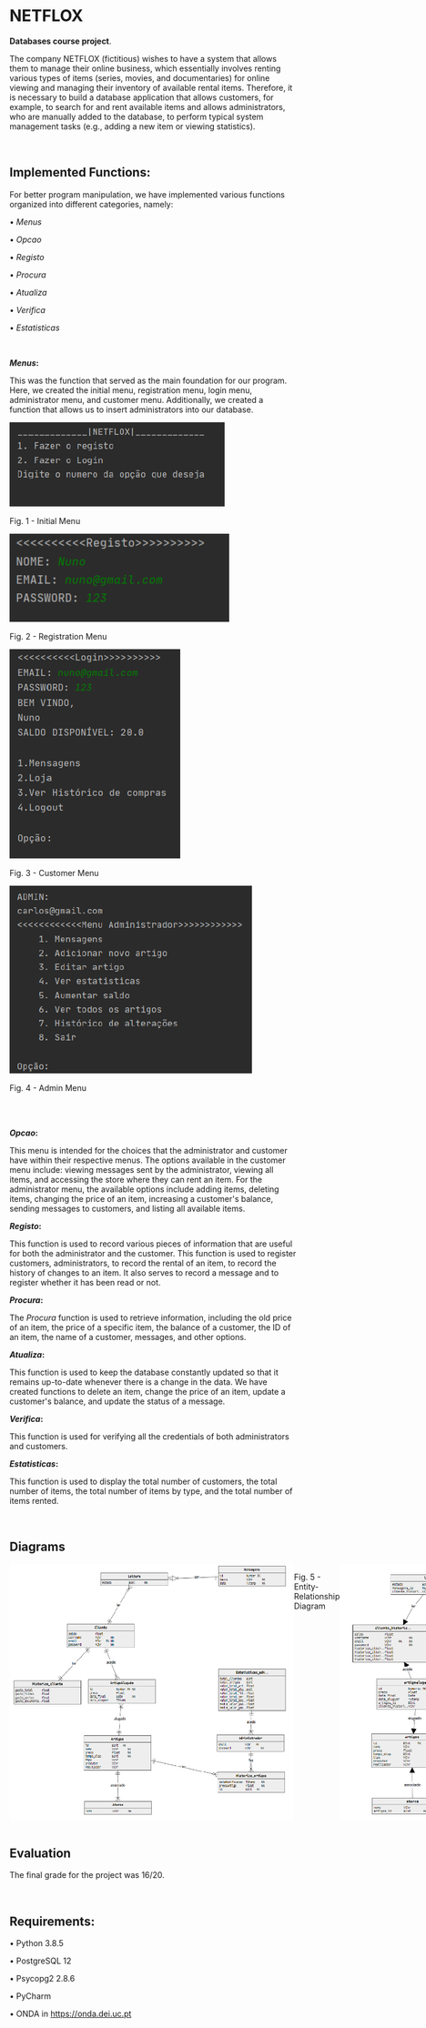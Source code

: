 # NETFLOX

**Databases course project**.

The company NETFLOX (fictitious) wishes to have a system that allows them to manage their online business, which essentially involves renting various types of items (series, movies, and documentaries) for online viewing and managing their inventory of available rental items. Therefore, it is necessary to build a database application that allows customers, for example, to search for and rent available items and allows administrators, who are manually added to the database, to perform typical system management tasks (e.g., adding a new item or viewing statistics).

<br>


## Implemented Functions:
For better program manipulation, we have implemented various functions organized into different categories, namely:

• _Menus_

• _Opcao_

• _Registo_

• _Procura_

• _Atualiza_

• _Verifica_

• _Estatisticas_

<br>


**_Menus_:**

This was the function that served as the main foundation for our program. Here, we created the initial menu, registration menu, login menu, administrator menu, and customer menu. Additionally, we created a function that allows us to insert administrators into our database.



<div>
    <img src="Menus/Initial.png" alt="Initial Menu">
    <p>Fig. 1 - Initial Menu</p>
</div>
<div>
    <img src="Menus/Registration.png" alt="Registration Menu">
    <p>Fig. 2 - Registration Menu</p>
</div>
<div>
    <img src="Menus/Customer.png" alt="Customer Menu">
    <p>Fig. 3 - Customer Menu</p>
</div>
<div>
    <img src="Menus/Admin.png" alt="Admin Menu">
    <p>Fig. 4 - Admin Menu</p>
</div>

<br>
<br>


**_Opcao_:**

This menu is intended for the choices that the administrator and customer have within their respective menus.
The options available in the customer menu include: viewing messages sent by the administrator, viewing all items, and accessing the store where they can rent an item.
For the administrator menu, the available options include adding items, deleting items, changing the price of an item, increasing a customer's balance, sending messages to customers, and listing all available items.

**_Registo_:**

This function is used to record various pieces of information that are useful for both the administrator and the customer. This function is used to register customers, administrators, to record the rental of an item, to record the history of changes to an item. It also serves to record a message and to register whether it has been read or not.

**_Procura_:**

The _Procura_ function is used to retrieve information, including the old price of an item, the price of a specific item, the balance of a customer, the ID of an item, the name of a customer, messages, and other options.

**_Atualiza_:**

This function is used to keep the database constantly updated so that it remains up-to-date whenever there is a change in the data. We have created functions to delete an item, change the price of an item, update a customer's balance, and update the status of a message.

**_Verifica_:**

This function is used for verifying all the credentials of both administrators and customers.

**_Estatisticas_:**

This function is used to display the total number of customers, the total number of items, the total number of items by type, and the total number of items rented.

<br>

## Diagrams


<div style="display: flex; justify-content: space-between;">
    <img src="Diagrams/Entity%20Relationship%20Diagram.png" alt="Entity-Relationship Diagram" width="500" height="450">
    <p>Fig. 5 - Entity-Relationship Diagram</p>
    <img src="Diagrams/Physical%20data%20model%20diagram%20.png" alt="Physical data model diagram" width="500" height="450">
    <p>Fig. 6 - Physical Diagram</p>
</div>

<br>


## Evaluation

The final grade for the project was 16/20.


<br>

## Requirements:

• Python 3.8.5

• PostgreSQL 12

• Psycopg2 2.8.6

• PyCharm

• ONDA in https://onda.dei.uc.pt

